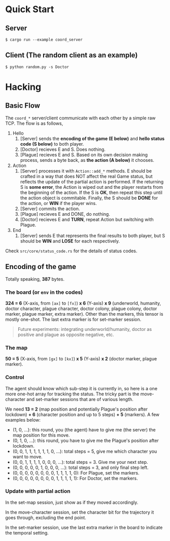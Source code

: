 
# Quick Start

## Server

```
$ cargo run --example coord_server
```

## Client (The random client as an example)

```
$ python random.py -s Doctor
```

# Hacking

## Basic Flow

The `coord_*` server/client communicate with each other by a simple raw TCP. The flow is as follows,

1. Hello
   1. [Server] sends the **encoding of the game (E below)** and **hello status code (S below)** to both player.
   1. [Doctor] recieves E and S. Does nothing.
   1. [Plague] recieves E and S. Based on its own decision making process, sends a byte back, as **the action (A below)** it chooses.
1. Action
   1. [Server] processes it with `Action::add_*` methods. E should be crafted in a way that does NOT affect the real Game status, but reflects the update of the partial action is performed.  If the returning S is **some error**, the Action is wiped out and the player restarts from the beginning of the action. If the S is **OK**, then repeat this step until the action object is commitable. Finally, the S should be **DONE** for the action, or **WIN** if the player wins.
   1. [Server] commits the action.
   1. [Plague] recieves E and DONE, do nothing.
   1. [Doctor] recieves E and **TURN**, repeat Action but switching with Plague.
1. End
   1. [Server] sends E that represents the final results to both player, but S should be **WIN** and **LOSE** for each respectively.

Check `src/core/status_code.rs` for the details of status codes.

## Encoding of the game

Totally speaking, **387** bytes.

### The board (or `env` in the codes)

**324 = 6** (X-axis, from `[ax]` to `[fx]`) **x 6** (Y-axis) **x 9** (underworld, humanity, doctor character, plague character, doctor colony, plague colony, doctor marker, plague marker, extra marker). Other than the markers, this tensor is mostly one-shot. The last extra marker is for set-marker session.

> Future experiments: integrating underworld/humanity, doctor as positive and plague as opposite negative, etc.

### The map

**50 = 5** (X-axis, from `[gx]` to `[kx]`) **x 5** (Y-axis) **x 2** (doctor marker, plague marker).

### Control

The agent should know which sub-step it is currently in, so here is a one more one-hot array for tracking the status. The tricky part is the move-character and set-marker sessions that are of various length. 

We need **13 = 2** (map position and potentially Plague's position after lockdown) **+ 6** (character position and up to 5 steps) **+ 5** (markers). A few examples below:

* (1, 0, ...): this round, you (the agent) have to give me (the server) the map position for this move.
* (0, 1, 0, ...): this round, you have to give me the Plague's position after lockdown.
* (0, 0, 1, 1, 1, 1, 1, 1, 0, ...): total steps = 5, give me which character you want to move.
* (0, 0, 1, 1, 1, 1, 0, 0, 0, ...): total steps = 3. Give me your next step.
* (0, 0, 0, 0, 0, 1, 0, 0, 0, ...): total steps = 3, and only final step left.
* (0, 0, 0, 0, 0, 0, 0, 0, 1, 1, 1, 1, 0): For Plague, set the markers.
* (0, 0, 0, 0, 0, 0, 0, 0, 1, 1, 1, 1, 1): For Doctor, set the markers.

### Update with partial action

In the set-map session, just show as if they moved accordingly.

In the move-character session, set the character bit for the trajectory it goes through, excluding the end point.

In the set-marker session, use the last extra marker in the board to indicate the temporal setting.
